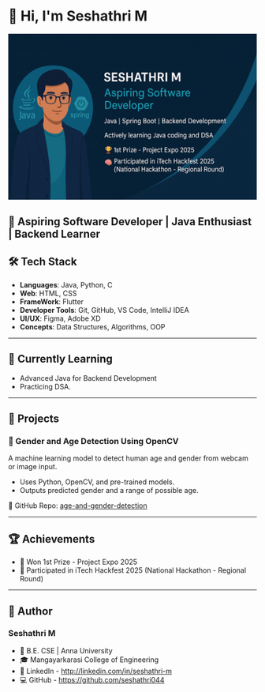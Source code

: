 
# 👋 Hi, I'm Seshathri M

![Seshathri M Banner](./seshathri-banner.png)


🎯 Aspiring Software Developer | Java Enthusiast | Backend Learner
---
## 🛠️ Tech Stack

- **Languages**: Java, Python, C
- **Web**: HTML, CSS
- **FrameWork**: Flutter
- **Developer Tools**: Git, GitHub, VS Code, IntelliJ IDEA  
- **UI/UX**: Figma, Adobe XD  
- **Concepts**: Data Structures, Algorithms, OOP  

---

## 🌱 Currently Learning

- Advanced Java for Backend Development
- Practicing DSA.

---

## 📂 Projects

### 🎯 Gender and Age Detection Using OpenCV

A machine learning model to detect human age and gender from webcam or image input.

- Uses Python, OpenCV, and pre-trained models.
- Outputs predicted gender and a range of possible age.

📎 GitHub Repo: [age-and-gender-detection](https://github.com/seshathri044/age-and-gender-detection)

---
## 🏆 Achievements

- 🥇 Won 1st Prize - Project Expo 2025  
- 🧠 Participated in iTech Hackfest 2025 (National Hackathon - Regional Round) 

---
## 👤 Author
### Seshathri M
- 📍 B.E. CSE | Anna University
- 🎓 Mangayarkarasi College of Engineering
- 🔗 LinkedIn - http://linkedin.com/in/seshathri-m
- 💻 GitHub - https://github.com/seshathri044
